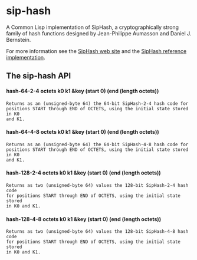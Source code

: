 # sip-hash

A Common Lisp implementation of SipHash, a cryptographically strong family of
hash functions designed by Jean-Philippe Aumasson and Daniel J. Bernstein.

For more information see the [SipHash web site](http://131002.net/siphash) and
the [SipHash reference implementation](https://github.com/veorq/SipHash).

## The sip-hash API

#### hash-64-2-4 octets k0 k1 &key (start 0) (end (length octets))

```
Returns as an (unsigned-byte 64) the 64-bit SipHash-2-4 hash code for
positions START through END of OCTETS, using the initial state stored in K0
and K1.
```

#### hash-64-4-8 octets k0 k1 &key (start 0) (end (length octets))

```
Returns as an (unsigned-byte 64) the 64-bit SipHash-4-8 hash code for
positions START through END of OCTETS, using the initial state stored in K0
and K1.
```

#### hash-128-2-4 octets k0 k1 &key (start 0) (end (length octets))

```
Returns as two (unsigned-byte 64) values the 128-bit SipHash-2-4 hash code
for positions START through END of OCTETS, using the initial state stored
in K0 and K1.
```

#### hash-128-4-8 octets k0 k1 &key (start 0) (end (length octets))

```
Returns as two (unsigned-byte 64) values the 128-bit SipHash-4-8 hash code
for positions START through END of OCTETS, using the initial state stored
in K0 and K1.
```
